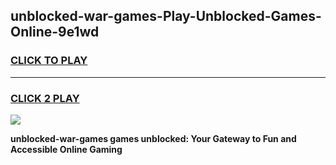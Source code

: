 
## unblocked-war-games-Play-Unblocked-Games-Online-9e1wd
<h3>
<a href="https://premium76.site?title=unblocked-war-games&ref=25A">CLICK TO PLAY</a></h3>
<hr>

<h3>
<a href="https://premium76.site?title=unblocked-war-games&ref=25A">CLICK 2 PLAY</a>
  
</h3>

<a href="https://premium76.site?title=unblocked-war-games&ref=25A"><img src="https://clearcache.store/games.png"></a>


**unblocked-war-games games unblocked: Your Gateway to Fun and Accessible Online Gaming**

